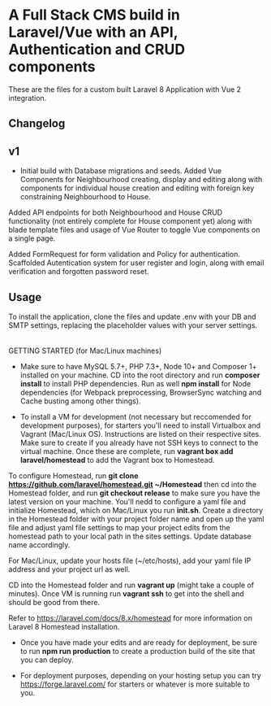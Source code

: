 # A Full Stack CMS build in Laravel/Vue with an API, Authentication and CRUD components

These are the files for a custom built Laravel 8 Application with Vue 2 integration.

## Changelog

## v1
* Initial build with Database migrations and seeds. Added Vue Components for Neighbourhood creating, display and editing along with components for individual house creation and editing with foreign key constraining Neighbourhood to House.

Added API endpoints for both Neighbourhood and House CRUD functionality (not entirely complete for House component yet) along with blade template files and usage of Vue Router to toggle Vue components on a single page.

Added FormRequest for form validation and Policy for authentication. Scaffolded Autentication system for user register and login, along with email verification and forgotten password reset.

## Usage

To install the application, clone the files and update .env with your DB and SMTP settings, replacing the placeholder values with your server settings.

######

GETTING STARTED (for Mac/Linux machines)

* Make sure to have MySQL 5.7+, PHP 7.3+, Node 10+ and Composer 1+ installed on your machine. CD into the root directory and run **composer install** to install PHP dependencies. Run as well **npm install** for Node dependencies (for Webpack preprocessing, BrowserSync watching and Cache busting among other things).

* To install a VM for development (not necessary but reccomended for development purposes), for starters you'll need to install Virtualbox and Vagrant (Mac/Linux OS). Instructions are listed on their respective sites. Make sure to create if you already have not SSH keys to connect to the virtual machine. Once these are complete, run **vagrant box add laravel/homestead** to add the Vagrant box to Homestead.

To configure Homestead, run **git clone https://github.com/laravel/homestead.git ~/Homestead** then cd into the Homestead folder, and run **git checkout release** to make sure you have the latest version on your machine. You'll nedd to configure a yaml file and initialize Homestead, which on Mac/Linux you run **init.sh**. Create a directory in the Homestead folder with your project folder name and open up the yaml file and adjust yaml file settings to map your project edits from the homestead path to your local path in the sites settings. Update database name accordingly.

For Mac/Linux, update your hosts file (~/etc/hosts), add your yaml file IP address and your project url as well.

CD into the Homestead folder and run **vagrant up** (might take a couple of minutes). Once VM is running run **vagrant ssh** to get into the shell and should be good from there.

Refer to https://laravel.com/docs/8.x/homestead for more information on Laravel 8 Homestead installation.

* Once you have made your edits and are ready for deployment, be sure to run **npm run production** to create a production build of the site that you can deploy.

* For deployment purposes, depending on your hosting setup you can try https://forge.laravel.com/ for starters or whatever is more suitable to you.